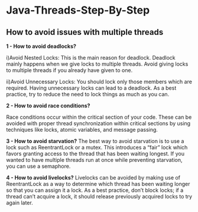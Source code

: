 # Java-Threads-Step-By-Step


## How to avoid issues with multiple threads



**1 - How to avoid deadlocks?**

i)Avoid Nested Locks:
      This is the main reason for deadlock. Deadlock mainly happens when we give locks to multiple threads. Avoid giving locks to multiple threads if you already have given to one.

ii)Avoid Unnecessary Locks:
   You should lock only those members which are required. Having unnecessary locks can lead to a deadlock. As a best practice, try to reduce the need to lock things as much as you can.



**2 - How to avoid race conditions?**

Race conditions occur within the critical section of your code. These can be avoided with proper thread synchronization within critical sections by using techniques like locks, atomic variables, and message passing.



**3 - How to avoid starvation?**
The best way to avoid starvation is to use a lock such as ReentrantLock or a mutex. This introduces a “fair” lock which favors granting access to the thread that has been waiting longest. If you wanted to have multiple threads run at once while preventing starvation, you can use a semaphore.


**4 - How to avoid livelocks?**
 Livelocks can be avoided by making use of ReentrantLock as a way to determine which thread has been waiting longer so that you can assign it a lock. As a best practice, don’t block locks; if a thread can’t acquire a lock, it should release previously acquired locks to try again later.
 
 
 
 
 
 
 
 
